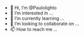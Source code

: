 - 👋 Hi, I’m @Paulolighto
- 👀 I’m interested in ...
- 🌱 I’m currently learning ...
- 💞️ I’m looking to collaborate on ...
- 📫 How to reach me ...

<!---
Paulolighto/Paulolighto is a ✨ special ✨ repository because its `README.md` (this file) appears on your GitHub profile.
You can click the Preview link to take a look at your changes.
--->
